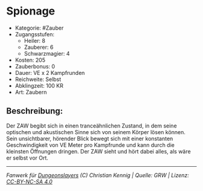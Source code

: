 # Spionage  
- Kategorie: #Zauber  
- Zugangsstufen:  
  - Heiler: 8  
  - Zauberer: 6  
  - Schwarzmagier: 4  
- Kosten: 205  
- Zauberbonus: 0  
- Dauer: VE x 2 Kampfrunden  
- Reichweite: Selbst  
- Abklingzeit: 100 KR  
- Art: Zaubern     

## Beschreibung:
Der ZAW begibt sich in einen tranceähnlichen Zustand, in dem seine optischen und akustischen Sinne sich von seinem Körper lösen können.<br>Sein unsichtbarer, hörender Blick bewegt sich mit einer konstanten Geschwindigkeit von VE Meter pro Kampfrunde und kann durch die kleinsten Öffnungen dringen. Der ZAW sieht und hört dabei alles, als wäre er selbst vor Ort.


___
*Fanwerk für [Dungeonslayers](https://www.dungeonslayers.net/) (C) Christian Kennig | Quelle: GRW | Lizenz: [CC-BY-NC-SA 4.0](https://creativecommons.org/licenses/by-nc-sa/4.0/deed.de)*